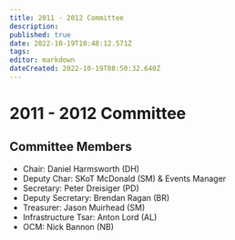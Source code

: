 ```yaml
---
title: 2011 - 2012 Committee
description: 
published: true
date: 2022-10-19T10:48:12.571Z
tags: 
editor: markdown
dateCreated: 2022-10-19T08:50:32.640Z
---
```


# 2011 - 2012 Committee

## Committee Members

-   Chair: Daniel Harmsworth (DH)
-   Deputy Char: SKoT McDonald (SM) & Events Manager
-   Secretary: Peter Dreisiger (PD)
-   Deputy Secretary: Brendan Ragan (BR)
-   Treasurer: Jason Muirhead (SM)
-   Infrastructure Tsar: Anton Lord (AL)
-   OCM: Nick Bannon (NB)
